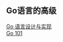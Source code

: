 ## Go语言的高级
[Go 语言设计与实现](https://draveness.me/golang/)  
[Go 101](https://go101.org/article/101.html)
